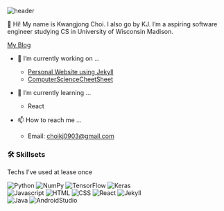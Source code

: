 ![header](https://capsule-render.vercel.app/api?type=rect&color=auto&height=200&section=header&text=KJ%20Choi&fontSize=90)


👋 Hi! My name is Kwangjong Choi. I also go by KJ. I’m a aspiring software engineer studying CS in University of Wisconsin Madison.

[My Blog](https://kwangjong.github.io)

- 👀 I’m currently working on ...
  - [Personal Website using Jekyll](https://github.com/Kwangjong/kwangjong.github.io)
  - [ComputerScienceCheetSheet](https://github.com/Kwangjong/CSCheetSheet)

- 🌱 I’m currently learning ...
  - React

- 📫 How to reach me ...
  - Email: choikj0903@gmail.com  
 
### 🛠 Skillsets
Techs I've used at lease once

<img alt="Python" src ="https://img.shields.io/badge/Python-3776AB.svg?&style=for-the-badge&logo=Python&logoColor=white"/> <img alt="NumPy" src ="https://img.shields.io/badge/NumPy-013243.svg?&style=for-the-badge&logo=NumPy&logoColor=white"/> <img alt="TensorFlow" src ="https://img.shields.io/badge/TensorFlow-FF6F00.svg?&style=for-the-badge&logo=TensorFlow&logoColor=white"/> <img alt="Keras" src ="https://img.shields.io/badge/Keras-D00000.svg?&style=for-the-badge&logo=Keras&logoColor=white"/> <!--python--> <br/>
<img alt="Javascript" src ="https://img.shields.io/badge/Javascript-F7DF1E.svg?&style=for-the-badge&logo=Javascript&logoColor=white"/> <img alt="HTML" src ="https://img.shields.io/badge/HTML-E34F26.svg?&style=for-the-badge&logo=HTML5&logoColor=white"/> <img alt="CSS" src ="https://img.shields.io/badge/CSS-1572B6.svg?&style=for-the-badge&logo=CSS3&logoColor=white"/> <img alt="React" src ="https://img.shields.io/badge/React-61DAFB.svg?&style=for-the-badge&logo=React&logoColor=white"/> <img alt="Jekyll" src ="https://img.shields.io/badge/Jekyll-CC0000.svg?&style=for-the-badge&logo=Jekyll&logoColor=white"/> <!--web--> <br/>
<img alt="Java" src ="https://img.shields.io/badge/Java-007396.svg?&style=for-the-badge&logo=Java&logoColor=white"/> <img alt="AndroidStudio" src ="https://img.shields.io/badge/AndroidStudio-3DDC84.svg?&style=for-the-badge&logo=AndroidStudio&logoColor=white"/> <!--java--> <br/>

<!---
Kwangjong/Kwangjong is a ✨ special ✨ repository because its `README.md` (this file) appears on your GitHub profile.
You can click the Preview link to take a look at your changes.
--->
